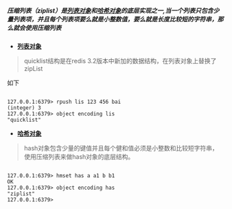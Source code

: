 ##### 压缩列表（ziplist）是[列表对象](/dui-xiang/lie-biao-dui-xiang.md)和[哈希对象](/dui-xiang/ha-xi-dui-xiang.md)的底层实现之一,当一个列表只包含少量列表项，并且每个列表项要么就是小整数值，要么就是长度比较短的字符串，那么就会使用压缩列表 



* **[列表对象](/dui-xiang/lie-biao-dui-xiang.md)**
> quicklist结构是在redis 3.2版本中新加的数据结构，在列表对象上替换了zipList

如下

```

127.0.0.1:6379> rpush lis 123 456 bai
(integer) 3
127.0.0.1:6379> object encoding lis
"quicklist"

```

* **[哈希对象](/dui-xiang/ha-xi-dui-xiang.md)**

 > hash对象包含少量的键值并且每个健和值必须是小整数和比较短字符串，使用压缩列表来做hash对象的底层结构。

```

127.0.0.1:6379> hmset has a a1 b b1
OK
127.0.0.1:6379> object encoding has
"ziplist"
127.0.0.1:6379>

```
